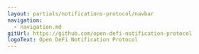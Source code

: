 ```yaml
---
layout: partials/notifications-protocol/navbar
navigation:
  - navigation.md
gitUrl: https://github.com/open-defi-notification-protocol
logoText: Open DeFi Notification Protocol
---
```

